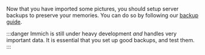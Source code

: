 Now that you have imported some pictures, you should setup server backups to preserve your memories.
You can do so by following our [backup guide](/docs/administration/backup-and-restore.md).

:::danger
Immich is still under heavy development _and_ handles very important data. 
It is essential that you set up good backups, and test them.
:::
